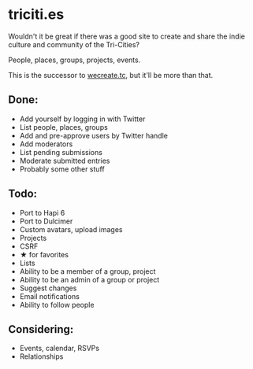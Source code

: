 triciti.es
==========
Wouldn't it be great if there was a good site to create and share the indie culture and community of the Tri-Cities?

People, places, groups, projects, events.

This is the successor to [wecreate.tc](http://wecreate.tc), but it'll be more than that.

## Done:

- Add yourself by logging in with Twitter
- List people, places, groups
- Add and pre-approve users by Twitter handle
- Add moderators
- List pending submissions
- Moderate submitted entries
- Probably some other stuff

## Todo:
- Port to Hapi 6
- Port to Dulcimer
- Custom avatars, upload images
- Projects
- CSRF
- ★ for favorites
- Lists
- Ability to be a member of a group, project
- Ability to be an admin of a group or project
- Suggest changes
- Email notifications
- Ability to follow people

## Considering:
- Events, calendar, RSVPs
- Relationships

